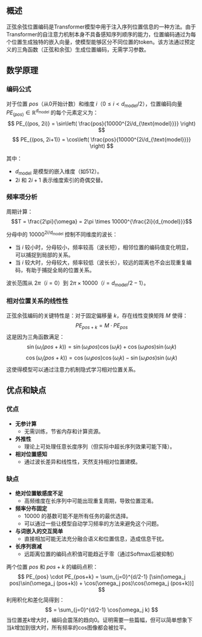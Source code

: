 ## 概述

正弦余弦位置编码是Transformer模型中用于注入序列位置信息的一种方法。由于Transformer的自注意力机制本身不具备感知序列顺序的能力，位置编码通过为每个位置生成独特的嵌入向量，使模型能够区分不同位置的token。该方法通过预定义的三角函数（正弦和余弦）生成位置编码，无需学习参数。

## 数学原理

### 编码公式

对于位置 $pos$（从0开始计数）和维度 $i$（$0 \leq i < d_{\text{model}}/2$），位置编码向量 $PE_{(pos)} \in \mathbb{R}^{d_{\text{model}}}$ 的每个元素定义为：
$$
PE_{(pos, 2i)} = \sin\left( \frac{pos}{10000^{2i/d_{\text{model}}}} \right)
$$
$$
PE_{(pos, 2i+1)} = \cos\left( \frac{pos}{10000^{2i/d_{\text{model}}}} \right)
$$

其中：
- $d_{\text{model}}$ 是模型的嵌入维度（如512）。
- $2i$ 和 $2i+1$ 表示维度索引的奇偶交替。

### 频率项分析

周期计算：
$$T = \frac{2\pi}{\omega} = 2\pi \times 10000^{\frac{2i}{d_{model}}}$$

分母中的 $10000^{2i/d_{\text{model}}}$ 控制不同维度的波长：
- 当 $i$ 较小时，分母较小，频率较高（波长短），相邻位置的编码值变化明显，可以捕捉到局部的关系。
- 当 $i$ 较大时，分母较大，频率较低（波长长），较远的距离也不会出现重复编码，有助于捕捉全局的位置关系。

波长范围从 $2\pi$（$i=0$）到 $2\pi \times 10000$（$i=d_{\text{model}}/2-1$）。

### 相对位置关系的线性性

正弦余弦编码的关键特性是：对于固定偏移量 $k$，存在线性变换矩阵 $M$ 使得：
$$
PE_{pos + k} = M \cdot PE_{pos}
$$
这是因为三角函数满足：
$$
\sin(\omega_i (pos + k)) = \sin(\omega_i pos)\cos(\omega_i k) + \cos(\omega_i pos)\sin(\omega_i k)
$$
$$
\cos(\omega_i (pos + k)) = \cos(\omega_i pos)\cos(\omega_i k) - \sin(\omega_i pos)\sin(\omega_i k)
$$
这使得模型可以通过注意力机制隐式学习相对位置关系。

## 优点和缺点

### 优点

- **无参计算**
	- 无需训练，节省内存和计算资源。
- **外推性**
	- 理论上可处理任意长度序列（但实际中超长序列效果可能下降）。
- **相对位置感知**
	- 通过波长差异和线性性，天然支持相对位置建模。

### 缺点

- **绝对位置敏感度不足**
	- 高频维度在长序列中可能出现重复周期，导致位置混淆。
- **频率分布固定**
	- $10000$ 的基数可能不是所有任务的最优选择。
	- 可以通过一些让模型自动学习频率的方法来避免这个问题。
- **与词嵌入的交互简单**
	- 直接相加可能无法充分融合语义和位置信息，造成信息干扰。
- **长序列衰减**
	- 远距离位置的编码点积值可能趋近于零（通过Softmax后被抑制）

两个位置 $pos$ 和 $pos+k$ 的编码点积：
$$
PE_{pos} \cdot PE_{pos+k} = \sum_{j=0}^{d/2-1} [\sin(\omega_j pos)\sin(\omega_j (pos+k)) + \cos(\omega_j pos)\cos(\omega_j (pos+k))]
$$
利用积化和差化简得到：
$$
= \sum_{j=0}^{d/2-1} \cos(\omega_j k)
$$
当位置差$k$增大时，编码会震荡的趋向0。证明需要一些篇幅，但可以简单想象下当$k$增加到很大时，所有频率的cos图像都会被拉平。